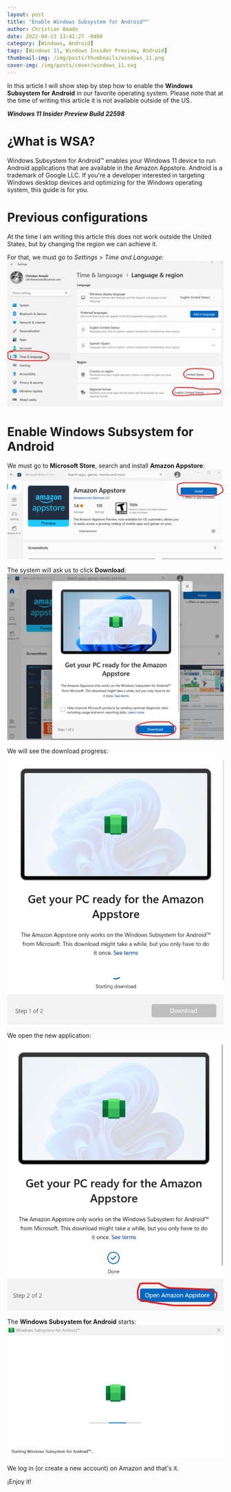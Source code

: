 ```yaml
---
layout: post
title: "Enable Windows Subsystem for Android™️"
author: Christian Amado
date: 2022-04-13 13:41:27 -0400
category: [Windows, Android]
tags: [Windows 11, Windows Insider Preview, Android]
thumbnail-img: /img/posts/thumbnails/windows_11.png
cover-img: /img/posts/cover/windows_11.svg
---
```


In this article I will show step by step how to enable the **Windows Subsystem for Android** in our favorite operating system. Please note that at the time of writing this article it is not available outside of the US.  

***Windows 11 Insider Preview Build 22598***

<!--more-->

# ¿What is WSA?
Windows Subsystem for Android™️ enables your Windows 11 device to run Android applications that are available in the Amazon Appstore. Android is a trademark of Google LLC. If you're a developer interested in targeting Windows desktop devices and optimizing for the Windows operating system, this guide is for you.

# Previous configurations
At the time I am writing this article this does not work outside the United States, but by changing the region we can achieve it.  

For that, we must go to *Settings* > *Time and Language*:
![](/img/posts/2022/04/13/wsa1.png)  

# Enable Windows Subsystem for Android
We must go to **Microsoft Store**, search and install **Amazon Appstore**:
![](/img/posts/2022/04/13/wsa2.png)  

The system will ask us to click **Download**:
![](/img/posts/2022/04/13/wsa3.png)  

We will see the download progress:
![](/img/posts/2022/04/13/wsa4.png)  

We open the new application:
![](/img/posts/2022/04/13/wsa5.png)  

The **Windows Subsystem for Android** starts:
![](/img/posts/2022/04/13/wsa6.png)  

We log in (or create a new account) on Amazon and that's it.

¡Enjoy it!